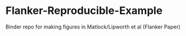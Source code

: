 # Flanker-Reproducible-Example
Binder repo for making figures in Matlock/Lipworth et al (Flanker Paper)
